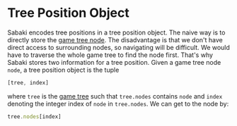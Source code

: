 # Tree Position Object

Sabaki encodes tree positions in a tree position object. The naive way is to directly store the [game tree node](gametree.md). The disadvantage is that we don't have direct access to surrounding nodes, so navigating will be difficult. We would have to traverse the whole game tree to find the node first. That's why Sabaki stores two information for a tree position. Given a game tree node `node`, a tree position object is the tuple

~~~js
[tree, index]
~~~

where `tree` is the [game tree](gametree.md) such that `tree.nodes` contains `node` and `index` denoting the integer index of `node` in `tree.nodes`. We can get to the node by:

~~~js
tree.nodes[index]
~~~
